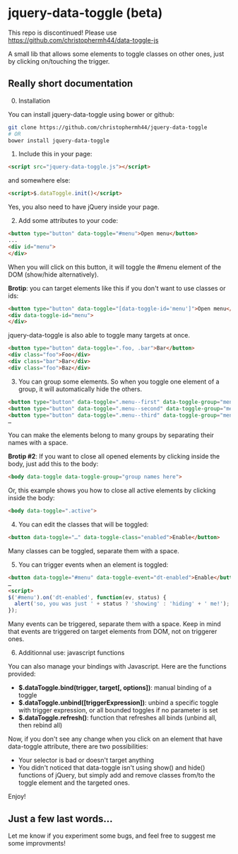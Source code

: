 # jquery-data-toggle (beta)

This repo is discontinued! Please use https://github.com/christophermh44/data-toggle-js

A small lib that allows some elements to toggle classes on other ones, just by clicking on/touching the trigger.

## Really short documentation

  0. Installation
  
  You can install jquery-data-toggle using bower or github:

  ```bash
  git clone https://github.com/christophermh44/jquery-data-toggle
  # OR
  bower install jquery-data-toggle
  ```

  1. Include this in your page:
  
  ```html
  <script src="jquery-data-toggle.js"></script>
  ```
  
  and somewhere else:
  
  ```html
  <script>$.dataToggle.init()</script>
  ```
  
  Yes, you also need to have jQuery inside your page.
  
  2. Add some attributes to your code:
  
  ```html
  <button type="button" data-toggle="#menu">Open menu</button>
  ...
  <div id="menu">
  </div>
  ```
  
  When you will click on this button, it will toggle the #menu element of the DOM (show/hide alternatively).
  
  **Brotip**: you can target elements like this if you don't want to use classes or ids:
  
  ```html
  <button type="button" data-toggle="[data-toggle-id='menu']">Open menu</button>
  <div data-toggle-id="menu">
  </div>
  ```
  
  jquery-data-toggle is also able to toggle many targets at once.

  ```html
  <button type="button" data-toggle=".foo, .bar">Bar</button>
  <div class="foo">Foo</div>
  <div class="bar">Bar</div>
  <div class="foo">Baz</div>
  ```
  
  3. You can group some elements. So when you toggle one element of a group, it will automatically hide the others.
  
  ```html
  <button type="button" data-toggle=".menu--first" data-toggle-group="menus">Open first menu</button>
  <button type="button" data-toggle=".menu--second" data-toggle-group="menus">Open second menu</button>
  <button type="button" data-toggle=".menu--third" data-toggle-group="menus">Open third menu</button>
  …
  ```
  
  You can make the elements belong to many groups by separating their names with a space.
  
  **Brotip #2**: If you want to close all opened elements by clicking inside the body, just add this to the body:
  
  ```html
  <body data-toggle data-toggle-group="group names here">
  ```
  
  Or, this example shows you how to close all active elements by clicking inside the body:
  
  ```html
  <body data-toggle=".active">
  ```
  
  4. You can edit the classes that will be toggled:
  
  ```html
  <button data-toggle="…" data-toggle-class="enabled">Enable</button>
  ```
  
  Many classes can be toggled, separate them with a space.

  5. You can trigger events when an element is toggled:

  ```html
  <button data-toggle="#menu" data-toggle-event="dt-enabled">Enable</button>
  …
  <script>
  $('#menu').on('dt-enabled', function(ev, status) {
    alert('so, you was just ' + status ? 'showing' : 'hiding' + ' me!');
  });
  ```
  
  Many events can be triggered, separate them with a space. Keep in mind that events are triggered on target elements from DOM, not on triggerer ones.
  
  6. Additionnal use: javascript functions
  
  You can also manage your bindings with Javascript. Here are the functions provided:
  
  * **$.dataToggle.bind(trigger, target[, options])**: manual binding of a toggle
  * **$.dataToggle.unbind([triggerExpression])**: unbind a specific toggle with trigger expression, or all bounded toggles if no parameter is set
  * **$.dataToggle.refresh()**: function that refreshes all binds (unbind all, then rebind all)
  
Now, if you don't see any change when you click on an element that have data-toggle attribute, there are two possibilities:
  * Your selector is bad or doesn't target anything
  * You didn't noticed that data-toggle isn't using show() and hide() functions of jQuery, but simply add and remove classes from/to the toggle element and the targeted ones.
  
Enjoy!

## Just a few last words…

Let me know if you experiment some bugs, and feel free to suggest me some improvments!
